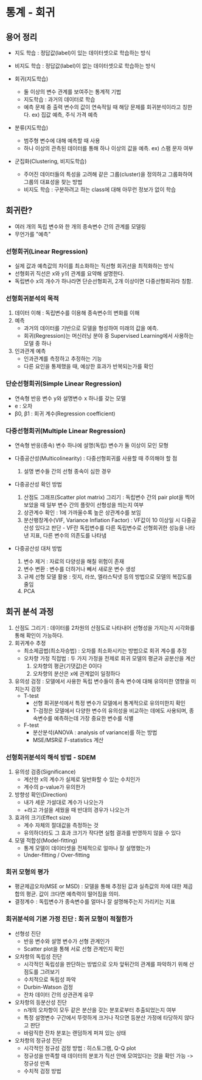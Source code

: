 # 통계 - 회귀

## 용어 정리

- 지도 학습 : 정답값(label)이 있는 데이터셋으로 학습하는 방식
- 비지도 학습 : 정답값(label)이 없는 데이터셋으로 학습하는 방식

- 회귀(지도학습)
    - 둘 이상의 변수 관계를 보여주는 통계적 기법
    - 지도학습 : 과거의 데이터로 학습
    - 예측 문제 중 출력 변수의 값이 연속적일 때 해당 문제를 회귀분석이라고 칭한다. ex) 집값 예측, 주식 가격 예측
- 분류(지도학습)
    - 범주형 변수에 대해 예측할 때 사용
    - 하나 이상의 관측된 데이터를 통해 하나 이상의 값을 예측. ex) 스팸 문자 여부
- 군집화(Clustering, 비지도학습)
    - 주어진 데이터들의 특성을 고려해 같은 그룹(cluster)을 정의하고 그룹화하여 그룹의 대표성을 찾는 방법
    - 비지도 학습 : 구분하려고 하는 class에 대해 아무런 정보가 없이 학습


## 회귀란?

- 여러 개의 독립 변수와 한 개의 종속변수 간의 관계를 모델링
- 무언가를 "예측"


### 선형회귀(Linear Regression)

- 실제 값과 예측값의 차이를 최소화하는 직선형 회귀선을 최적화하는 방식
- 선형회귀 직선은 x와 y의 관계를 요약해 설명한다.
- 독립변수 x의 개수가 하나라면 단순선형회귀, 2개 이상이면 다중선형회귀라 칭함.


### 선형회귀분석의 목적

1) 데이터 이해 : 독립변수를 이용해 종속변수의 변화를 이해
2) 예측
    - 과거의 데이터를 기반으로 모델을 형성하여 미래의 값을 예측.
    - 회귀(Regression)는 머신러닝 분야 중 Supervised Learning에서 사용하는 모델 중 하나
3) 인과관계 예측
    - 인과관계를 측정하고 추정하는 기능
    - 다른 요인을 통제했을 때, 예상한 효과가 반복되는가를 확인
    

### 단순선형회귀(Simple Linear Regression)

- 연속형 반응 변수 y와 설명변수 x 하나를 갖는 모델
- e : 오차
- β0, β1 : 회귀 계수(Regression coefficient)


### 다중선형회귀(Multiple Linear Regression)

- 연속형 반응(종속) 변수 하나에 설명(독립) 변수가 둘 이상이 모인 모형
- 다중공산성(Multicolinearity) : 다중선형회귀를 사용할 때 주의해야 할 점
    1. 설명 변수들 간의 선형 종속이 심한 경우

- 다중공산성 확인 방법
    1. 산점도 그래프(Scatter plot matrix) 그리기 : 독립변수 간의 pair plot을 찍어보았을 때 일부 변수 간의 플랏이 선형성을 띄는지 여부
    2. 상관계수 확인 : 1에 가까울수록 높은 상관계수를 보임
    3. 분산팽창계수(VIF, Variance Inflation Factor) : VF값이 10 이상일 시 다중공산성 있다고 판단 - VF란 독립변수를 다른 독립변수로 선형회귀한 성능을 나타낸 지표, 다른 변수의 의존도를 나타냄

- 다중공산성 대처 방법
    1. 변수 제거 : 자료의 다양성을 해칠 위험이 존재
    2. 변수 변환 : 변수를 더하거나 빼서 새로운 변수 생성
    3. 규제 선형 모델 활용 : 릿지, 라쏘, 엘라스틱넷 등의 방법으로 모델의 복잡도를 줄임
    4. PCA


## 회귀 분석 과정

1. 산점도 그리기 : 데이터를 2차원의 산점도로 나타내어 선형성을 가지는지 시각화를 통해 확인이 가능하다.
2. 회귀계수 추정
    - 최소제곱법(최소자승법) : 오차를 최소화시키는 방법으로 회귀 계수를 추정
    - 오차향 가정 직접법 : 두 가지 가정을 전제로 회귀 모델의 평균과 공분산을 계산
        1. 오차향의 평균(기댓값)은 0이다
        2. 오차향의 분산은 x에 관계없이 일정하다
3. 유의성 검정 : 모델에서 사용한 독립 변수들이 종속 변수에 대해 유의미한 영향을 미치는지 검정
    - T-test
        - 선형 회귀분석에서 특정 변수가 모델에서 통계적으로 유의미한지 확인
        - T-검정은 모델에서 다양한 변수의 유의성을 비교하는 데에도 사용되며, 종속변수를 예측하는데 가장 중요한 변수를 식별
    - F-test
        - 분산분석(ANOVA : analysis of variance)를 하는 방법
        - MSE/MSR로 F-statistics 계산


### 선형회귀분석의 해석 방법 - SDEM

1. 유의성 검증(Significance)
    - 계산한 x의 계수가 실제로 일반화할 수 있는 수치인가
    - 계수의 p-value가 유의한가
2. 방향성 확인(Direction)
    - 내가 세운 가설대로 계수가 나오는가
    - +라고 가설을 세웠을 때 반대의 경우가 나오는가
3. 효과의 크기(Effect size)
    - 계수 자체의 절대값을 측정하는 것
    - 유의하더라도 그 효과 크기가 작다면 실험 결과를 반영하지 않을 수 있다
4. 모델 적합성(Model-fitting)
    - 통계 모델이 데이터셋을 전체적으로 얼마나 잘 설명했는가
    - Under-fitting / Over-fitting


### 회귀 모형의 평가

- 평균제곱오차(MSE or MSD) : 모델을 통해 추정된 값과 실측값의 차에 대한 제곱합의 평균. 값이 크다면 예측력이 떨어짐을 의미.
- 결정계수 : 독립변수가 종속변수를 얼마나 잘 설명해주는지 가리키는 지표


### 회귀분석의 기본 가정 진단 : 회귀 모형이 적절한가

- 선형성 진단
    - 반응 변수와 설명 변수가 선형 관계인가
    - Scatter plot을 통해 서로 선형 관계인지 확인
- 오차항의 독립성 진단
    - 시각적인 독립성을 판단하는 방법으로 오차 앞뒤간의 관계를 파악하기 위해 산점도를 그려보기
    - 수치적으로 독립성 파악
    - Durbin-Watson 검정
    - 잔차 데이터 간의 상관관계 유무
- 오차항의 등분산성 진단
    - n개의 오차항이 모두 같은 분산을 갖는 분포로부터 추출되었는지 여부
    - 특정 설명변수 구간에서 뚜렷하게 크거나 작으면 등분산 가정에 타당하지 않다고 판단
    - 바람직한 잔차 분포는 랜덤하게 퍼져 있는 상태
- 오차항의 정규성 진단
    - 시각적인 정규성 검정 방법 : 히스토그램, Q-Q plot
    - 정규성을 만족할 때 데이터의 분포가 직선 안에 모여있다는 것을 확인 가능 -> 정규성 만족
    - 수치적 검정 방법
        
